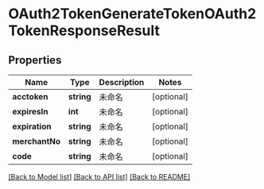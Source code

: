 # OAuth2TokenGenerateTokenOAuth2TokenResponseResult

## Properties
Name | Type | Description | Notes
------------ | ------------- | ------------- | -------------
**acctoken** | **string** | 未命名 | [optional] 
**expiresIn** | **int** | 未命名 | [optional] 
**expiration** | **string** | 未命名 | [optional] 
**merchantNo** | **string** | 未命名 | [optional] 
**code** | **string** | 未命名 | [optional] 

[[Back to Model list]](../README.md#documentation-for-models) [[Back to API list]](../README.md#documentation-for-api-endpoints) [[Back to README]](../README.md)



